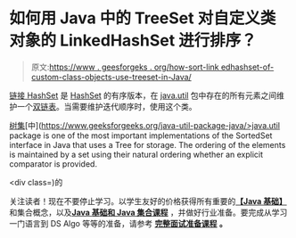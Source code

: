 # 如何用 Java 中的 TreeSet 对自定义类对象的 LinkedHashSet 进行排序？

> 原文:[https://www . geesforgeks . org/how-sort-link edhashset-of-custom-class-objects-use-treeset-in-Java/](https://www.geeksforgeeks.org/how-to-sort-linkedhashset-of-custom-class-objects-using-treeset-in-java/)

[链接 HashSet](https://www.geeksforgeeks.org/linkedhashset-in-java-with-examples/) 是 [HashSet](https://www.geeksforgeeks.org/hashset-in-java/) 的有序版本，在 [java.util](https://www.geeksforgeeks.org/java-util-package-java/) 包中存在的所有元素之间维护一个[双链表](https://www.geeksforgeeks.org/doubly-linked-list/)。当需要维护迭代顺序时，使用这个类。

[树集](https://www.geeksforgeeks.org/treeset-in-java-with-examples/)[中](https://www.geeksforgeeks.org/java-util-package-java/>java.util</a> package is one of the most important implementations of the SortedSet interface in Java that uses a Tree for storage. The ordering of the elements is maintained by a set using their natural ordering whether an explicit comparator is provided. </p><div class=)的

关注读者！现在不要停止学习。以学生友好的价格获得所有重要的[**【Java 基础】**](https://practice.geeksforgeeks.org/courses/Java-Foundation?vC=1) 和集合概念，以及[**Java 基础和 Java 集合课程**](https://practice.geeksforgeeks.org/courses/Java-Collections?vC=1) ，并做好行业准备。要完成从学习一门语言到 DS Algo 等等的准备，请参考 [**完整面试准备课程**](https://practice.geeksforgeeks.org/courses/complete-interview-preparation?utm_source=GeeksforGeeks&utm_medium=Text&utm_campaign=GFG_Article_Bottom_Text_CIP) **。**